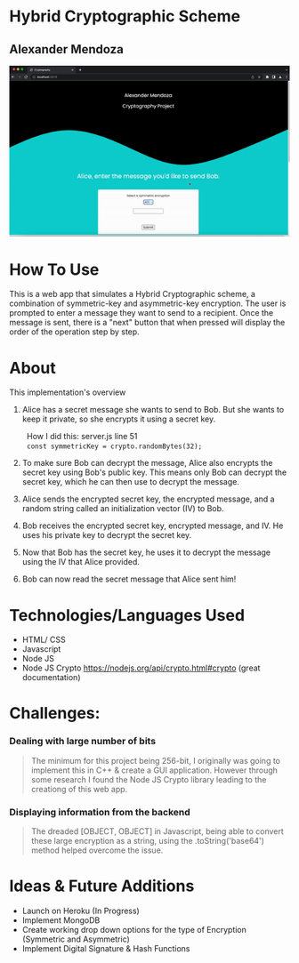 # Hybrid Cryptographic Scheme 
## Alexander Mendoza

![](https://github.com/mendoska/cryptography-project/blob/main/cryptography-demo.gif)


# How To Use

This is a web app that simulates a Hybrid Cryptographic scheme, a combination of symmetric-key and asymmetric-key encryption. The user is prompted to enter a message they want to send to a recipient. Once the message is sent, there is a "next" button that when pressed will display the order of the operation step by step. 


# About


This implementation's overview  

1. Alice has a secret message she wants to send to Bob. But she wants to keep it private, so she encrypts it using a secret key.

&nbsp; &nbsp; &nbsp; &nbsp; How I did this: server.js line 51 <br>
&nbsp; &nbsp; &nbsp; &nbsp; `const symmetricKey = crypto.randomBytes(32);`



2. To make sure Bob can decrypt the message, Alice also encrypts the secret key using Bob's public key. This means only Bob can decrypt the secret key, which he can then use to decrypt the message.

3. Alice sends the encrypted secret key, the encrypted message, and a random string called an initialization vector (IV) to Bob.

4. Bob receives the encrypted secret key, encrypted message, and IV. He uses his private key to decrypt the secret key.

5. Now that Bob has the secret key, he uses it to decrypt the message using the IV that Alice provided.

6. Bob can now read the secret message that Alice sent him!


# Technologies/Languages Used
* HTML/ CSS
* Javascript
* Node JS
* Node JS Crypto https://nodejs.org/api/crypto.html#crypto (great documentation)

# Challenges:

### Dealing with large number of bits
> The minimum for this project being 256-bit, I originally was going to implement this in C++ & create a GUI application. However through some research I found the Node JS Crypto library leading to the creationg of this web app.

### Displaying information from the backend
> The dreaded [OBJECT, OBJECT] in Javascript, being able to convert these large encryption as a string, using the .toString('base64') method helped overcome the issue.



# Ideas & Future Additions 
* Launch on Heroku (In Progress)
* Implement MongoDB
* Create working drop down options for the type of Encryption (Symmetric and Asymmetric)
* Implement Digital Signature & Hash Functions

